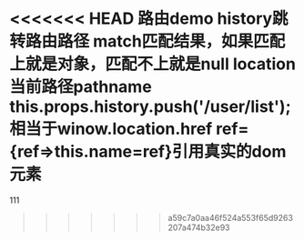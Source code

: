 <<<<<<< HEAD
路由demo
history跳转路由路径
match匹配结果，如果匹配上就是对象，匹配不上就是null
location当前路径pathname
this.props.history.push('/user/list');
相当于winow.location.href
ref={ref=>this.name=ref}引用真实的dom元素
=======
111
>>>>>>> a59c7a0aa46f524a553f65d9263207a474b32e93
